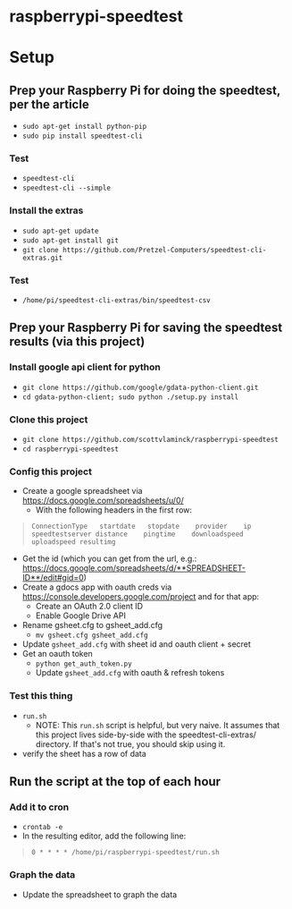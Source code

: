 
# raspberrypi-speedtest

# Setup

## Prep your Raspberry Pi for doing the speedtest, per the article 

* `sudo apt-get install python-pip`
* `sudo pip install speedtest-cli`


### Test

* `speedtest-cli` 
* `speedtest-cli --simple` 


### Install the extras

* `sudo apt-get update`
* `sudo apt-get install git`
* `git clone https://github.com/Pretzel-Computers/speedtest-cli-extras.git` 


### Test

* `/home/pi/speedtest-cli-extras/bin/speedtest-csv` 


## Prep your Raspberry Pi for saving the speedtest results (via this project)

### Install google api client for python

* `git clone https://github.com/google/gdata-python-client.git`
* `cd gdata-python-client; sudo python ./setup.py install`


### Clone this project

* `git clone https://github.com/scottvlaminck/raspberrypi-speedtest`
* `cd raspberrypi-speedtest`


### Config this project

* Create a google spreadsheet via https://docs.google.com/spreadsheets/u/0/ 
	* With the following headers in the first row:

> `ConnectionType	startdate	stopdate	provider	ip	speedtestserver	distance	pingtime	downloadspeed	uploadspeed	resultimg`

* Get the id (which you can get from the url, e.g.: https://docs.google.com/spreadsheets/d/**SPREADSHEET-ID**/edit#gid=0)
* Create a gdocs app with oauth creds via https://console.developers.google.com/project and for that app: 
	* Create an OAuth 2.0 client ID
	* Enable Google Drive API
* Rename gsheet.cfg to gsheet_add.cfg
	* `mv gsheet.cfg gsheet_add.cfg`
* Update `gsheet_add.cfg` with sheet id and oauth client + secret
* Get an oauth token
	* `python get_auth_token.py`
	* Update `gsheet_add.cfg` with oauth & refresh tokens 


### Test this thing

* `run.sh` 
	* NOTE: This `run.sh` script is helpful, but very naive. It assumes that this project lives side-by-side with the speedtest-cli-extras/ directory. If that's not true, you should skip using it.
* verify the sheet has a row of data 


## Run the script at the top of each hour

### Add it to cron

* `crontab -e`
* In the resulting editor, add the following line: 

> `0 * * * * /home/pi/raspberrypi-speedtest/run.sh`


### Graph the data

* Update the spreadsheet to graph the data 







